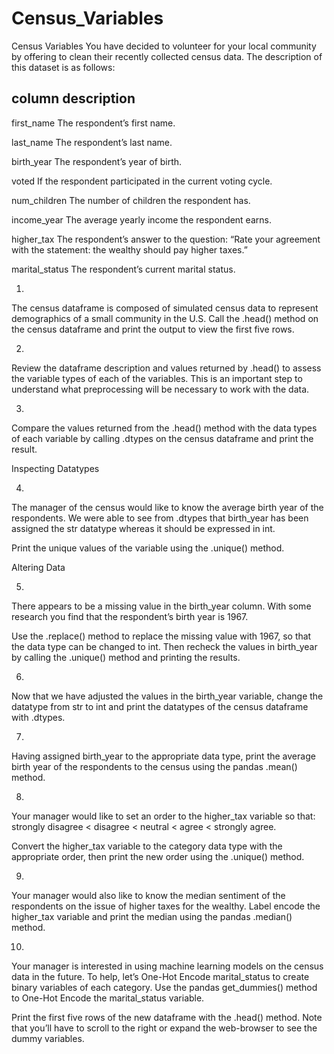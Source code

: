 # Census_Variables

Census Variables
You have decided to volunteer for your local community by offering to clean their recently collected census data. 
The description of this dataset is as follows:

## column	description

first_name	The respondent’s first name.

last_name	The respondent’s last name.

birth_year	The respondent’s year of birth.

voted	If the respondent participated in the current voting cycle.

num_children	The number of children the respondent has.

income_year	The average yearly income the respondent earns.

higher_tax	The respondent’s answer to the question: “Rate your agreement with the statement: the wealthy should pay higher taxes.”

marital_status	The respondent’s current marital status.


1.
The census dataframe is composed of simulated census data to represent demographics of a small community in the U.S. 
Call the .head() method on the census dataframe and print the output to view the first five rows.



2.
Review the dataframe description and values returned by .head() to assess the variable types of each of the variables. 
This is an important step to understand what preprocessing will be necessary to work with the data.



3.
Compare the values returned from the .head() method with the data types of each variable by calling .dtypes on the census dataframe and print the result.


Inspecting Datatypes

4.
The manager of the census would like to know the average birth year of the respondents. 
We were able to see from .dtypes that birth_year has been assigned the str datatype whereas it should be expressed in int.

Print the unique values of the variable using the .unique() method.

Altering Data

5.
There appears to be a missing value in the birth_year column. With some research you find that the respondent’s birth year is 1967.

Use the .replace() method to replace the missing value with 1967, so that the data type can be changed to int. 
Then recheck the values in birth_year by calling the .unique() method and printing the results.



6.
Now that we have adjusted the values in the birth_year variable, change the datatype from str to int 
and print the datatypes of the census dataframe with .dtypes.


7.
Having assigned birth_year to the appropriate data type, print the average birth year of the respondents to the census using the pandas .mean() method.


8.
Your manager would like to set an order to the higher_tax variable so that: strongly disagree < disagree < neutral < agree < strongly agree.

Convert the higher_tax variable to the category data type with the appropriate order, then print the new order using the .unique() method.


9.
Your manager would also like to know the median sentiment of the respondents on the issue of higher taxes for the wealthy. 
Label encode the higher_tax variable and print the median using the pandas .median() method.


10.
Your manager is interested in using machine learning models on the census data in the future. 
To help, let’s One-Hot Encode marital_status to create binary variables of each category. 
Use the pandas get_dummies() method to One-Hot Encode the marital_status variable.

Print the first five rows of the new dataframe with the .head() method. 
Note that you’ll have to scroll to the right or expand the web-browser to see the dummy variables.
